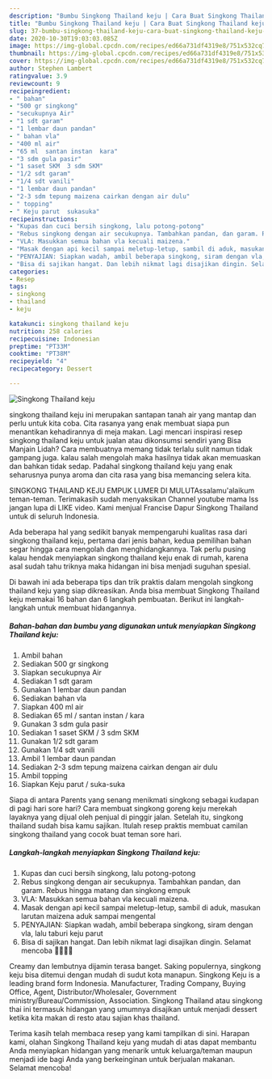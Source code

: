 ```yaml
---
description: "Bumbu Singkong Thailand keju | Cara Buat Singkong Thailand keju Yang Bisa Manjain Lidah"
title: "Bumbu Singkong Thailand keju | Cara Buat Singkong Thailand keju Yang Bisa Manjain Lidah"
slug: 37-bumbu-singkong-thailand-keju-cara-buat-singkong-thailand-keju-yang-bisa-manjain-lidah
date: 2020-10-30T19:03:03.085Z
image: https://img-global.cpcdn.com/recipes/ed66a731df4319e8/751x532cq70/singkong-thailand-keju-foto-resep-utama.jpg
thumbnail: https://img-global.cpcdn.com/recipes/ed66a731df4319e8/751x532cq70/singkong-thailand-keju-foto-resep-utama.jpg
cover: https://img-global.cpcdn.com/recipes/ed66a731df4319e8/751x532cq70/singkong-thailand-keju-foto-resep-utama.jpg
author: Stephen Lambert
ratingvalue: 3.9
reviewcount: 9
recipeingredient:
- " bahan"
- "500 gr singkong"
- "secukupnya Air"
- "1 sdt garam"
- "1 lembar daun pandan"
- " bahan vla"
- "400 ml air"
- "65 ml  santan instan  kara"
- "3 sdm gula pasir"
- "1 saset SKM  3 sdm SKM"
- "1/2 sdt garam"
- "1/4 sdt vanili"
- "1 lembar daun pandan"
- "2-3 sdm tepung maizena cairkan dengan air dulu"
- " topping"
- " Keju parut  sukasuka"
recipeinstructions:
- "Kupas dan cuci bersih singkong, lalu potong-potong"
- "Rebus singkong dengan air secukupnya. Tambahkan pandan, dan garam. Rebus hingga matang dan singkong empuk"
- "VLA: Masukkan semua bahan vla kecuali maizena."
- "Masak dengan api kecil sampai meletup-letup, sambil di aduk, masukan larutan maizena aduk sampai mengental"
- "PENYAJIAN: Siapkan wadah, ambil beberapa singkong, siram dengan vla, lalu taburi keju parut"
- "Bisa di sajikan hangat. Dan lebih nikmat lagi disajikan dingin. Selamat mencoba 💪🏻💪🏻"
categories:
- Resep
tags:
- singkong
- thailand
- keju

katakunci: singkong thailand keju 
nutrition: 258 calories
recipecuisine: Indonesian
preptime: "PT33M"
cooktime: "PT38M"
recipeyield: "4"
recipecategory: Dessert

---
```



![Singkong Thailand keju](https://img-global.cpcdn.com/recipes/ed66a731df4319e8/751x532cq70/singkong-thailand-keju-foto-resep-utama.jpg)


singkong thailand keju ini merupakan santapan tanah air yang mantap dan perlu untuk kita coba. Cita rasanya yang enak membuat siapa pun menantikan kehadirannya di meja makan.
Lagi mencari inspirasi resep singkong thailand keju untuk jualan atau dikonsumsi sendiri yang Bisa Manjain Lidah? Cara membuatnya memang tidak terlalu sulit namun tidak gampang juga. kalau salah mengolah maka hasilnya tidak akan memuaskan dan bahkan tidak sedap. Padahal singkong thailand keju yang enak seharusnya punya aroma dan cita rasa yang bisa memancing selera kita.

SINGKONG THAILAND KEJU EMPUK LUMER DI MULUTAssalamu&#39;alaikum teman-teman. Terimakasih sudah menyaksikan Channel youtube mama Iss jangan lupa di LIKE video. Kami menjual Francise Dapur Singkong Thailand untuk di seluruh Indonesia.

Ada beberapa hal yang sedikit banyak mempengaruhi kualitas rasa dari singkong thailand keju, pertama dari jenis bahan, kedua pemilihan bahan segar hingga cara mengolah dan menghidangkannya. Tak perlu pusing kalau hendak menyiapkan singkong thailand keju enak di rumah, karena asal sudah tahu triknya maka hidangan ini bisa menjadi suguhan spesial.


Di bawah ini ada beberapa tips dan trik praktis dalam mengolah singkong thailand keju yang siap dikreasikan. Anda bisa membuat Singkong Thailand keju memakai 16 bahan dan 6 langkah pembuatan. Berikut ini langkah-langkah untuk membuat hidangannya.

<!--inarticleads1-->

##### Bahan-bahan dan bumbu yang digunakan untuk menyiapkan Singkong Thailand keju:

1. Ambil  bahan
1. Sediakan 500 gr singkong
1. Siapkan secukupnya Air
1. Sediakan 1 sdt garam
1. Gunakan 1 lembar daun pandan
1. Sediakan  bahan vla
1. Siapkan 400 ml air
1. Sediakan 65 ml / santan instan / kara
1. Gunakan 3 sdm gula pasir
1. Sediakan 1 saset SKM / 3 sdm SKM
1. Gunakan 1/2 sdt garam
1. Gunakan 1/4 sdt vanili
1. Ambil 1 lembar daun pandan
1. Sediakan 2-3 sdm tepung maizena cairkan dengan air dulu
1. Ambil  topping
1. Siapkan  Keju parut / suka-suka


Siapa di antara Parents yang senang menikmati singkong sebagai kudapan di pagi hari sore hari? Cara membuat singkong goreng keju merekah layaknya yang dijual oleh penjual di pinggir jalan. Setelah itu, singkong thailand sudah bisa kamu sajikan. Itulah resep praktis membuat camilan singkong thailand yang cocok buat teman sore hari. 

<!--inarticleads2-->

##### Langkah-langkah menyiapkan Singkong Thailand keju:

1. Kupas dan cuci bersih singkong, lalu potong-potong
1. Rebus singkong dengan air secukupnya. Tambahkan pandan, dan garam. Rebus hingga matang dan singkong empuk
1. VLA: Masukkan semua bahan vla kecuali maizena.
1. Masak dengan api kecil sampai meletup-letup, sambil di aduk, masukan larutan maizena aduk sampai mengental
1. PENYAJIAN: Siapkan wadah, ambil beberapa singkong, siram dengan vla, lalu taburi keju parut
1. Bisa di sajikan hangat. Dan lebih nikmat lagi disajikan dingin. Selamat mencoba 💪🏻💪🏻


Creamy dan lembutnya dijamin terasa banget. Saking populernya, singkong keju bisa ditemui dengan mudah di sudut kota manapun. Singkong Keju is a leading brand form Indonesia. Manufacturer, Trading Company, Buying Office, Agent, Distributor/Wholesaler, Government ministry/Bureau/Commission, Association. Singkong Thailand atau singkong thai ini termasuk hidangan yang umumnya disajikan untuk menjadi dessert ketika kita makan di resto atau sajian khas thailand. 

Terima kasih telah membaca resep yang kami tampilkan di sini. Harapan kami, olahan Singkong Thailand keju yang mudah di atas dapat membantu Anda menyiapkan hidangan yang menarik untuk keluarga/teman maupun menjadi ide bagi Anda yang berkeinginan untuk berjualan makanan. Selamat mencoba!
